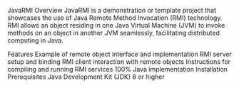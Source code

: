 JavaRMI
Overview
JavaRMI is a demonstration or template project that showcases the use of Java Remote Method Invocation (RMI) technology. RMI allows an object residing in one Java Virtual Machine (JVM) to invoke methods on an object in another JVM seamlessly, facilitating distributed computing in Java.

Features
Example of remote object interface and implementation
RMI server setup and binding
RMI client interaction with remote objects
Instructions for compiling and running RMI services
100% Java implementation
Installation
Prerequisites
Java Development Kit (JDK) 8 or higher
